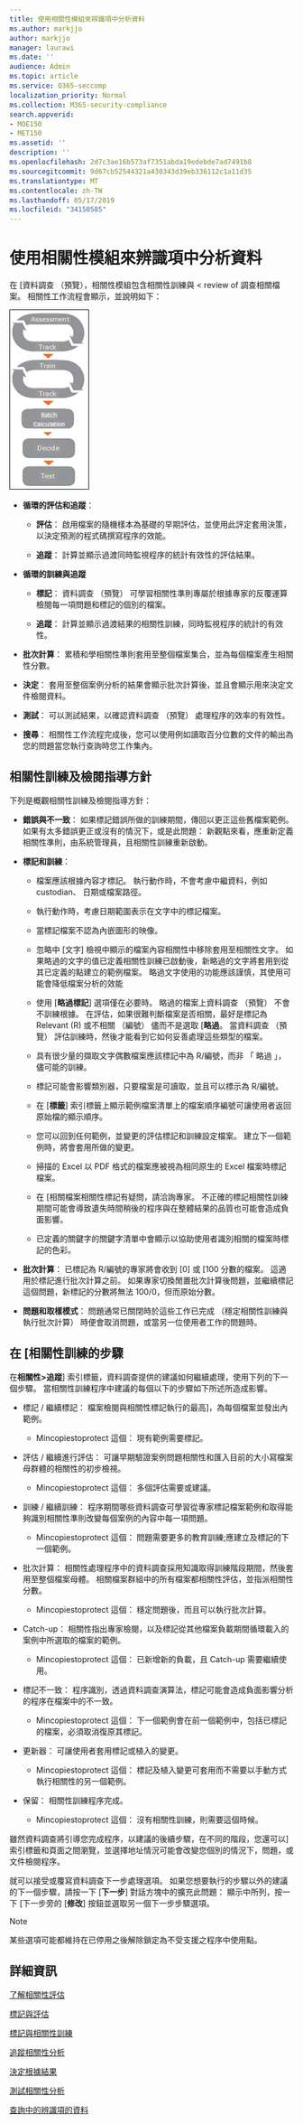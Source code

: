 ```yaml
---
title: 使用相關性模組來辨識項中分析資料
ms.author: markjjo
author: markjjo
manager: laurawi
ms.date: ''
audience: Admin
ms.topic: article
ms.service: O365-seccomp
localization_priority: Normal
ms.collection: M365-security-compliance
search.appverid:
- MOE150
- MET150
ms.assetid: ''
description: ''
ms.openlocfilehash: 2d7c3ae16b573af7351abda19edebde7ad7491b8
ms.sourcegitcommit: 9d67cb52544321a430343d39eb336112c1a11d35
ms.translationtype: MT
ms.contentlocale: zh-TW
ms.lasthandoff: 05/17/2019
ms.locfileid: "34150585"
---
```

# <a name="use-the-relevance-module-to-analyze-data-in-evidence"></a>使用相關性模組來辨識項中分析資料

在 [資料調查 （預覽），相關性模組包含相關性訓練與 < review of 調查相關檔案。 相關性工作流程會顯示，並說明如下：
  
![相關性工作流程](../media/44c67dd2-7a20-40a9-b0ed-784364845c77.gif)
  
- **循環的評估和追蹤**：
    
  - **評估**： 啟用檔案的隨機樣本為基礎的早期評估，並使用此評定套用決策，以決定預測的程式碼撰寫程序的效能。 
    
  - **追蹤**： 計算並顯示過渡同時監視程序的統計有效性的評估結果。 
    
- **循環的訓練與追蹤**
    
  - **標記**： 資料調查 （預覽） 可學習相關性準則專屬於根據專家的反覆運算檢閱每一項問題和標記的個別的檔案。
    
  - **追蹤**： 計算並顯示過渡結果的相關性訓練，同時監視程序的統計的有效性。 
    
- **批次計算**： 累積和學相關性準則套用至整個檔案集合，並為每個檔案產生相關性分數。
    
- **決定**： 套用至整個案例分析的結果會顯示批次計算後，並且會顯示用來決定文件檢閱資料。
    
- **測試**： 可以測試結果，以確認資料調查 （預覽） 處理程序的效率的有效性。

- **搜尋**： 相關性工作流程完成後，您可以使用例如讀取百分位數的文件的輸出為您的問題當您執行查詢時您工作集內。
    
## <a name="guidelines-for-relevance-training-and-review"></a>相關性訓練及檢閱指導方針

下列是概觀相關性訓練及檢閱指導方針：
  
- **錯誤與不一致**： 如果標記錯誤所做的訓練期間，傳回以更正這些舊檔案範例。 如果有太多錯誤更正或沒有的情況下，或是此問題： 新觀點來看，應重新定義相關性準則，由系統管理員，且相關性訓練重新啟動。
    
- **標記和訓練**： 
    
  - 檔案應該根據內容才標記。 執行動作時，不會考慮中繼資料，例如 custodian、 日期或檔案路徑。 
    
  - 執行動作時，考慮日期範圍表示在文字中的標記檔案。
    
  - 當標記檔案不認為內嵌圖形的映像。
     
  - 忽略中 [文字] 檢視中顯示的檔案內容相關性中移除套用至相關性文字。 如果略過的文字的值已定義相關性訓練已啟動後，新略過的文字將套用到從其已定義的點建立的範例檔案。 略過文字使用的功能應該謹慎，其使用可能會降低檔案分析的效能
    
  - 使用 [**略過標記**] 選項僅在必要時。 略過的檔案上資料調查 （預覽） 不會不訓練根據。 在評估，如果很難判斷檔案是否相關，最好是標記為 Relevant (R) 或不相關 （編號） 儘而不是選取 [**略過**。 當資料調查 （預覽） 評估訓練時，然後才能看到它如何妥善處理這些類型的檔案。
    
  - 具有很少量的擷取文字偶數檔案應該標記中為 R/編號，而非 「 略過 」，儘可能的訓練。 
    
  - 標記可能會影響類別器，只要檔案是可讀取，並且可以標示為 R/編號。
    
  - 在 [**標籤**] 索引標籤上顯示範例檔案清單上的檔案順序編號可讓使用者返回原始檔的顯示順序。 
    
  - 您可以回到任何範例，並變更的評估標記和訓練設定檔案。 建立下一個範例時，將會套用所做的變更。
    
  - 掃描的 Excel 以 PDF 格式的檔案應被視為相同原生的 Excel 檔案時標記檔案。
    
  - 在 [相關檔案相關性標記有疑問，請洽詢專家。 不正確的標記相關性訓練期間可能會導致遺失時間稍後的程序與在整體結果的品質也可能會造成負面影響。
    
  - 已定義的關鍵字的關鍵字清單中會顯示以協助使用者識別相關的檔案時標記的色彩。
    
- **批次計算**： 已標記為 R/編號的專家將會收到 [0] 或 [100 分數的檔案。 這適用於標記進行批次計算之前。 如果專家切換閒置批次計算後問題，並繼續標記這個問題，新標記的分數將無法 100/0，但而原始分數。
    
- **問題和取樣模式**： 問題通常已關閉時於這些工作已完成 （穩定相關性訓練與執行批次計算） 時便會取消問題，或當另一位使用者工作的問題時。
    
## <a name="steps-in-relevance-training"></a>在 [相關性訓練的步驟

在**相關性\>追蹤**] 索引標籤，資料調查提供的建議如何繼續處理，使用下列的下一個步驟。 當相關性訓練程序中建議的每個以下的步驟如下所述所造成影響。 
  
- 標記 / 繼續標記： 檔案檢閱與相關性標記執行的最高]，為每個檔案並發出內範例。
    
  - Mincopiestoprotect 這個： 現有範例需要標記。
    
- 評估 / 繼續進行評估： 可讓早期驗證案例問題相關性和匯入目前的大小寫檔案母群體的相關性的初步檢視。
    
  - Mincopiestoprotect 這個： 多個評估需要或建議。
    
- 訓練 / 繼續訓練： 程序期間哪些資料調查可學習從專家標記檔案範例和取得能夠識別相關性準則改變每個案例的內容中每一項問題。
    
  - Mincopiestoprotect 這個： 問題需要更多的教育訓練;應建立及標記的下一個範例。 
    
- 批次計算： 相關性處理程序中的資料調查採用知識取得訓練階段期間，然後套用至整個檔案母體。 相關檔案群組中的所有檔案都相關性評估，並指派相關性分數。
    
  - Mincopiestoprotect 這個： 穩定問題後，而且可以執行批次計算。
    
- Catch-up： 相關性指出專家檢閱，以及標記從其他檔案負載期間循環載入的案例中所選取的檔案的範例。
    
  - Mincopiestoprotect 這個： 已新增新的負載，且 Catch-up 需要繼續使用。
    
- 標記不一致： 程序識別，透過資料調查演算法，標記可能會造成負面影響分析的程序在檔案中的不一致。
    
  - Mincopiestoprotect 這個： 下一個範例會在前一個範例中，包括已標記的檔案，必須取消復原其標記。
    
- 更新器： 可讓使用者套用標記或植入的變更。
    
  - Mincopiestoprotect 這個： 標記及植入變更可套用而不需要以手動方式執行相關性的另一個範例。
    
- 保留： 相關性訓練程序完成。
    
  - Mincopiestoprotect 這個： 沒有相關性訓練，則需要這個時候。
    
雖然資料調查將引導您完成程序，以建議的後續步驟，在不同的階段，您還可以] 索引標籤和頁面之間瀏覽，並選擇地址情況可能會改變您個別的情況下，問題，或文件檢閱程序。 
  
就可以接受或覆寫資料調查下一步處理選項。 如果您想要執行的步驟以外的建議的下一個步驟，請按一下 [**下一步**] 對話方塊中的擴充此問題： 顯示中所列，按一下 [下一步旁的 [**修改**] 按鈕並選取另一個下一步步驟選項。 
  
> [!NOTE]
> 某些選項可能都維持在已停用之後解除鎖定為不受支援之程序中使用點。 
  
## <a name="more-information"></a>詳細資訊

[了解相關性評估](../assessment-in-relevance-in-advanced-ediscovery.md)
  
[標記與評估](../tagging-and-assessment-in-advanced-ediscovery.md)
  
[標記與相關性訓練](../tagging-and-relevance-training-in-advanced-ediscovery.md)
  
[追蹤相關性分析](../track-relevance-analysis-in-advanced-ediscovery.md)
  
[決定根據結果](../decision-based-on-the-results-in-advanced-ediscovery.md)
  
[測試相關性分析](../test-relevance-analysis-in-advanced-ediscovery.md)

[查詢中的辨識項的資料](evidence-query.md)
